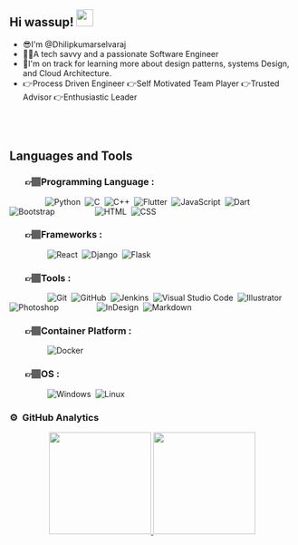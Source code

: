## **Hi wassup!** <img src="https://raw.githubusercontent.com/nakulbhati/nakulbhati/master/contain/Hi.gif" width="30px"> 
- 😎I'm @Dhilipkumarselvaraj
- 👨‍💻A tech savvy and a passionate Software Engineer
- 🌱I'm on track for learning more about design patterns, systems Design, and Cloud Architecture.
- 👉Process Driven Engineer 👉Self Motivated Team Player 👉Trusted Advisor 👉Enthusiastic Leader
<br>
<br>

## **Languages and Tools**

### &nbsp; &nbsp; &nbsp;&nbsp;&nbsp;👉🏽Programming Language :
&nbsp;&nbsp;&nbsp;&nbsp;&nbsp;&nbsp;&nbsp;&nbsp;&nbsp;&nbsp;&nbsp;&nbsp;&nbsp;&nbsp;&nbsp;&nbsp;![Python](https://img.shields.io/badge/-Python-05122A?style=flat&logo=python)&nbsp;
![C](https://img.shields.io/badge/-C-05122A?style=flat&logo=C&logoColor=A8B9CC)&nbsp;
![C++](https://img.shields.io/badge/-C++-05122A?style=flat&logo=C%2B%2B&logoColor=00599C)&nbsp;
![Flutter](https://img.shields.io/badge/-Flutter-05122A?style=flat&logo=flutter)&nbsp;
![JavaScript](https://img.shields.io/badge/-JavaScript-05122A?style=flat&logo=javascript)&nbsp;
![Dart](https://img.shields.io/badge/-Dart-05122A?style=flat&logo=dart)&nbsp;
![Bootstrap](https://img.shields.io/badge/-Bootstrap-05122A?style=flat&logo=bootstrap&logoColor=563D7C)
&nbsp;&nbsp;&nbsp;&nbsp;&nbsp;&nbsp;&nbsp;&nbsp;&nbsp;&nbsp;&nbsp;&nbsp;&nbsp;&nbsp;&nbsp;&nbsp;
![HTML](https://img.shields.io/badge/-HTML-05122A?style=flat&logo=HTML5)&nbsp;
![CSS](https://img.shields.io/badge/-CSS-05122A?style=flat&logo=CSS3&logoColor=1572B6)&nbsp;

### &nbsp; &nbsp; &nbsp;&nbsp;&nbsp;👉🏽Frameworks :
&nbsp;&nbsp;&nbsp;&nbsp;&nbsp;&nbsp;&nbsp;&nbsp;&nbsp;&nbsp;&nbsp;&nbsp;&nbsp;&nbsp;&nbsp;&nbsp;
![React](https://img.shields.io/badge/-React-05122A?style=flat&logo=react)&nbsp;
![Django](https://img.shields.io/badge/-Django-05122A?style=flat&logo=django&logoColor=092E20)&nbsp;
![Flask](https://img.shields.io/badge/-Flask-05122A?style=flat&logo=flask)&nbsp;


### &nbsp; &nbsp; &nbsp;&nbsp;&nbsp;👉🏽Tools :
&nbsp;&nbsp;&nbsp;&nbsp;&nbsp;&nbsp;&nbsp;&nbsp;&nbsp;&nbsp;&nbsp;&nbsp;&nbsp;&nbsp;&nbsp;&nbsp;
![Git](https://img.shields.io/badge/-Git-05122A?style=flat&logo=git)&nbsp;
![GitHub](https://img.shields.io/badge/-GitHub-05122A?style=flat&logo=github)&nbsp;
![Jenkins](https://img.shields.io/badge/-Jenkins-05122A?style=flat&logo=jenkins)&nbsp;
![Visual Studio Code](https://img.shields.io/badge/-Visual%20Studio%20Code-05122A?style=flat&logo=visual-studio-code&logoColor=007ACC)&nbsp;
![Illustrator](https://img.shields.io/badge/-Illustrator-05122A?style=flat&logo=adobe-illustrator)&nbsp;
![Photoshop](https://img.shields.io/badge/-Photoshop-05122A?style=flat&logo=adobe-photoshop)&nbsp;&nbsp;&nbsp;&nbsp;&nbsp;&nbsp;&nbsp;&nbsp;&nbsp;&nbsp;&nbsp;&nbsp;&nbsp;&nbsp;&nbsp;&nbsp;
![InDesign](https://img.shields.io/badge/-InDesign-05122A?style=flat&logo=adobe-indesign)&nbsp;
![Markdown](https://img.shields.io/badge/-Markdown-05122A?style=flat&logo=markdown)

### &nbsp; &nbsp; &nbsp;&nbsp;&nbsp;👉🏽Container Platform :
&nbsp;&nbsp;&nbsp;&nbsp;&nbsp;&nbsp;&nbsp;&nbsp;&nbsp;&nbsp;&nbsp;&nbsp;&nbsp;&nbsp;&nbsp;&nbsp;
![Docker](https://img.shields.io/badge/-Docker-05122A?style=flat&logo=docker)&nbsp;


### &nbsp; &nbsp; &nbsp;&nbsp;&nbsp;👉🏽OS :
&nbsp;&nbsp;&nbsp;&nbsp;&nbsp;&nbsp;&nbsp;&nbsp;&nbsp;&nbsp;&nbsp;&nbsp;&nbsp;&nbsp;&nbsp;&nbsp;
![Windows](https://img.shields.io/badge/-Windows-05122A?style=flat&logo=windows)&nbsp;
![Linux](https://img.shields.io/badge/-Linux-05122A?style=flat&logo=linux)&nbsp;





### ⚙️ **&nbsp;GitHub Analytics**

<p align="center">
<a href="https://github.com/AVS1508">
  <img height="180em" src="https://github-readme-stats-eight-theta.vercel.app/api?username=Dhilipkumarselvaraj&show_icons=true&theme=algolia&include_all_commits=true&count_private=true"/>
  <img height="180em" src="https://github-readme-stats-eight-theta.vercel.app/api/top-langs/?username=Dhilipkumarselvaraj&layout=compact&langs_count=8&theme=algolia"/>
</a>
</p>
